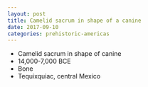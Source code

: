 ```yaml
---
layout: post
title: Camelid sacrum in shape of a canine
date: 2017-09-10
categories: prehistoric-americas
---
```


* Camelid sacrum in shape of canine
* 14,000-7,000 BCE
* Bone
* Tequixquiac, central Mexico
